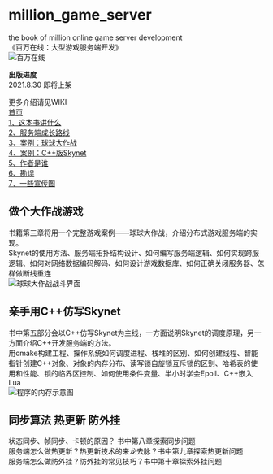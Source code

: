 # million_game_server
the book of million online game server development  
《百万在线：大型游戏服务端开发》  
![百万在线](https://github.com/luopeiyu/million_game_server/blob/master/web/zcover.jpg)   
 
**出版进度**     
2021.8.30 即将上架

更多介绍请见WIKI  
[首页](https://github.com/luopeiyu/million_game_server/wiki)  
[1、这本书讲什么](https://github.com/luopeiyu/million_game_server/wiki/%E8%BF%99%E6%9C%AC%E4%B9%A6%E8%AE%B2%E4%BB%80%E4%B9%88)  
[2、服务端成长路线](https://github.com/luopeiyu/million_game_server/wiki/%E6%9C%8D%E5%8A%A1%E7%AB%AF%E6%88%90%E9%95%BF%E8%B7%AF%E7%BA%BF)  
[3、案例：球球大作战](https://github.com/luopeiyu/million_game_server/wiki/%E6%A1%88%E4%BE%8B%EF%BC%9A%E7%90%83%E7%90%83%E5%A4%A7%E4%BD%9C%E6%88%98)  
[4、案例：C++版Skynet](https://github.com/luopeiyu/million_game_server/wiki/%E6%A1%88%E4%BE%8B%EF%BC%9ACpp%E7%89%88Skynet)  
[5、作者是谁](https://github.com/luopeiyu/million_game_server/wiki/%E4%BD%9C%E8%80%85%E6%98%AF%E8%B0%81)  
[6、勘误](https://github.com/luopeiyu/million_game_server/wiki/%E5%8B%98%E8%AF%AF)  
[7、一些宣传图](https://github.com/luopeiyu/million_game_server/wiki/%E4%B8%80%E4%BA%9B%E5%AE%A3%E4%BC%A0%E5%9B%BE)  
 
 
## 做个大作战游戏 
书籍第三章将用一个完整游戏案例——球球大作战，介绍分布式游戏服务端的实现。  
Skynet的使用方法、服务端拓扑结构设计、如何编写服务端逻辑、如何实现跨服逻辑、如何对网络数据编码解码、如何设计游戏数据库、如何正确关闭服务器、怎样做断线重连   
![球球大作战战斗界面](https://github.com/luopeiyu/million_game_server/blob/master/web/qqdzz2.jpg) 

 
  
 
## 亲手用C++仿写Skynet 
书中第五部分会以C++仿写Skynet为主线，一方面说明Skynet的调度原理，另一方面介绍C++开发服务端的方法。  
用cmake构建工程、操作系统如何调度进程、栈堆的区别、如何创建线程、智能指针创建C++对象、对象的内存分布、读写锁自旋锁互斥锁的区别、哈希表的使用和性能、锁的临界区控制、如何使用条件变量、半小时学会Epoll、C++嵌入Lua   
![程序的内存示意图](https://github.com/luopeiyu/million_game_server/blob/master/web/sunnet1.jpg)  
  



## 同步算法 热更新 防外挂 
状态同步、帧同步、卡顿的原因？ 书中第八章探索同步问题  
服务端怎么做热更新？热更新技术的来龙去脉？书中第九章探索热更新问题   
服务端怎么做防外挂？防外挂的常见技巧？书中第十章探索外挂问题   
